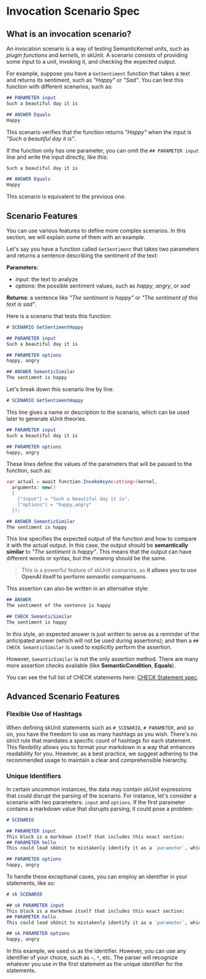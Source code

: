 # Invocation Scenario Spec
## What is an invocation scenario?
An invocation scenario is a way of testing SemanticKernel units, such as *plugin functions* and *kernels*, in skUnit. 
A scenario consists of providing some input to a unit, invoking it, and checking the expected output.

For example, suppose you have a `GetSentiment` function that takes a text and returns its sentiment, such as _"Happy"_ or _"Sad"_.
You can test this function with different scenarios, such as:

```md
## PARAMETER input
Such a beautiful day it is

## ANSWER Equals
Happy
```

This scenario verifies that the function returns _"Happy"_ when the input is _"Such a beautiful day it is"_.

If the function only has one parameter, you can omit the `## PARAMETER input` line and write the input directly, like this:

```md
Such a beautiful day it is

## ANSWER Equals
Happy
```

This scenario is equivalent to the previous one.

## Scenario Features
You can use various features to define more complex scenarios. In this section, we will explain some of them with an example.

Let's say you have a function called `GetSentiment` that takes two parameters and returns a sentence describing the sentiment of the text:

**Parameters**:
  - _input_: the text to analyze
  - _options_: the possible sentiment values, such as _happy_, _angry_, or _sad_
  
**Returns**: a sentence like _"The sentiment is happy"_ or _"The sentiment of this text is sad"_.

Here is a scenario that tests this function:

```md
# SCENARIO GetSentimentHappy

## PARAMETER input
Such a beautiful day it is

## PARAMETER options
happy, angry

## ANSWER SemanticSimilar
The sentiment is happy
```

Let's break down this scenario line by line.

```md
# SCENARIO GetSentimentHappy
```
This line gives a name or description to the scenario, which can be used later to generate xUnit theories.

```md
## PARAMETER input
Such a beautiful day it is

## PARAMETER options
happy, angry
```
These lines define the values of the parameters that will be passed to the function, such as:

```csharp
var actual = await function.InvokeAsync<string>(kernel, 
  arguments: new()
  {
    ["input"] = "Such a beautiful day it is",
    ["options"] = "happy,angry"
  });
```

```md
## ANSWER SemanticSimilar
The sentiment is happy
```
This line specifies the expected output of the function and how to compare it with the actual output. 
In this case, the output should be **semantically similar** to _"The sentiment is happy"_.
This means that the output can have different words or syntax, but the meaning should be the same.

> This is a powerful feature of skUnit scenarios, as **it allows you to use OpenAI itself to perform semantic comparisons**.

This assertion can also be written in an alternative style:

```md
## ANSWER
The sentiment of the sentence is happy

## CHECK SemanticSimilar
The sentiment is happy
```

In this style, an expected answer is just written to serve as a reminder of the anticipated answer (which will not be used during assertions); 
and then a `## CHECK SemanticSimilar` is used to explicitly perform the assertion.

However, `SemanticSimilar` is not the only assertion method. There are many more assertion checks available (like **SemanticCondition**, **Equals**). 

You can see the full list of CHECK statements here: [CHECK Statement spec](https://github.com/mehrandvd/skunit/blob/main/docs/check-statements-spec.md).

## Advanced Scenario Features

### Flexible Use of Hashtags
When defining skUnit statements such as `# SCENARIO`, `# PARAMETER`, and so on, you have the freedom to use as many hashtags as you wish. There's no strict rule that mandates a specific count of hashtags for each statement. This flexibility allows you to format your markdown in a way that enhances readability for you. However, as a best practice, we suggest adhering to the recommended usage to maintain a clear and comprehensible hierarchy.

### Unique Identifiers
In certain uncommon instances, the data may contain skUnit expressions that could disrupt the parsing of the scenario. For instance, let's consider a scenario with two parameters: `input` and `options`. If the first parameter contains a markdown value that disrupts parsing, it could pose a problem:

```md
# SCENARIO

## PARAMETER input
This block is a markdown itself that includes this exact section:
## PARAMETER hello
This could lead skUnit to mistakenly identify it as a `parameter`, which it isn't.

## PARAMETER options
happy, angry
```

To handle these exceptional cases, you can employ an identifier in your statements, like so:

```md
# sk SCENARIO

## sk PARAMETER input
This block is a markdown itself that includes this exact section:
## PARAMETER hello
This could lead skUnit to mistakenly identify it as a `parameter`, which it isn't.

## sk PARAMETER options
happy, angry
```

In this example, we used `sk` as the identifier. However, you can use any identifier of your choice, such as `~`, `*`, etc. The parser will recognize whatever you use in the first statement as the unique identifier for the statements.
